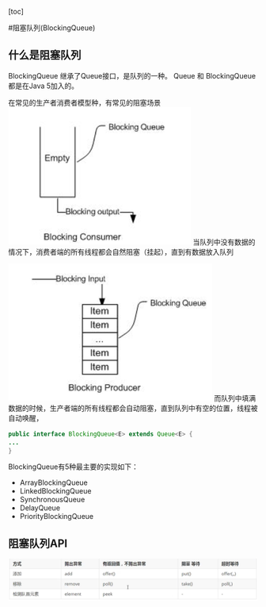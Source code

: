 [toc]


#阻塞队列(BlockingQueue)

## 什么是阻塞队列
BlockingQueue 继承了Queue接口，是队列的一种。 Queue 和 BlockingQueue 都是在Java 5加入的。

在常见的生产者消费者模型种，有常见的阻塞场景
![](images/2021-04-14-20-05-23.png)
当队列中没有数据的情况下，消费者端的所有线程都会自然阻塞（挂起），直到有数据放入队列

![](images/2021-04-14-20-05-34.png)
而队列中填满数据的时候，生产者端的所有线程都会自动阻塞，直到队列中有空的位置，线程被自动唤醒，


```java
public interface BlockingQueue<E> extends Queue<E> {
...
}
```
BlockingQueue有5种最主要的实现如下：

* ArrayBlockingQueue
* LinkedBlockingQueue
* SynchronousQueue
* DelayQueue
* PriorityBlockingQueue

## 阻塞队列API
![](images/2021-04-14-21-00-34.png)
